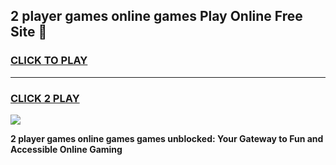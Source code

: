 
## 2 player games online games Play Online Free Site 👋
<h3>
<a href="https://download.freeplayer.one?title=2_player_games_online_games&ref=21F">CLICK TO PLAY</a></h3>
<hr>

<h3>
<a href="https://download.freeplayer.one?title=2_player_games_online_games&ref=21F">CLICK 2 PLAY</a>
  
</h3>

<a href="https://download.freeplayer.one?title=2_player_games_online_games&ref=21F"><img src="https://cdnb.artstation.com/p/assets/images/images/032/539/853/original/anto-thomas-button-gif.gif"></a>


**2 player games online games games unblocked: Your Gateway to Fun and Accessible Online Gaming**
